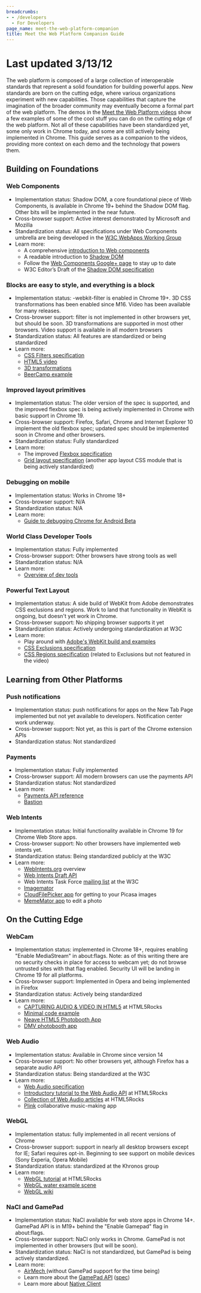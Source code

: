 ```yaml
---
breadcrumbs:
- - /developers
  - For Developers
page_name: meet-the-web-platform-companion
title: Meet the Web Platform Companion Guide
---
```


# **Last updated 3/13/12**

The web platform is composed of a large collection of interoperable standards
that represent a solid foundation for building powerful apps. New standards are
born on the cutting edge, where various organizations experiment with new
capabilities. Those capabilities that capture the imagination of the broader
community may eventually become a formal part of the web platform.
The demos in the [Meet the Web Platform
videos](http://www.youtube.com/watch?v=3i4dtgh3ym0&list=PL0207724E1C9C22A6&feature=plpp_play_all)
show a few examples of some of the cool stuff you can do on the cutting edge of
the web platform. Not all of these capabilities have been standardized yet, some
only work in Chrome today, and some are still actively being implemented in
Chrome. This guide serves as a companion to the videos, providing more context
on each demo and the technology that powers them.

## Building on Foundations

### Web Components

*   Implementation status: Shadow DOM, a core foundational piece of Web
            Components, is available in Chrome 19+ behind the Shadow DOM flag.
            Other bits will be implemented in the near future.
*   Cross-browser support: Active interest demonstrated by Microsoft and
            Mozilla
*   Standardization status: All specifications under Web Components
            umbrella are being developed in the [W3C WebApps Working
            Group](http://www.w3.org/2008/webapps/)
*   Learn more:
    *   A comprehensive [introduction to Web
                components](http://dvcs.w3.org/hg/webcomponents/raw-file/tip/explainer/index.html)
    *   A readable introduction to [Shadow
                DOM](http://glazkov.com/2011/01/14/what-the-heck-is-shadow-dom/)
    *   Follow the [Web Components Google+
                page](https://plus.google.com/u/1/103330502635338602217/posts)
                to stay up to date
    *   W3C Editor’s Draft of the [Shadow DOM
                specification](http://dvcs.w3.org/hg/webcomponents/raw-file/tip/spec/shadow/index.html)

### Blocks are easy to style, and everything is a block

*   Implementation status: -webkit-filter is enabled in Chrome 19+. 3D
            CSS transformations has been enabled since M16. Video has been
            available for many releases.
*   Cross-browser support: filter is not implemented in other browsers
            yet, but should be soon. 3D transformations are supported in most
            other browsers. Video support is available in all modern browsers
*   Standardization status: All features are standardized or being
            standardized
*   Learn more:
    *   [CSS Filters specification
                ](http://dvcs.w3.org/hg/FXTF/raw-file/tip/filters/index.html)
    *   [HTML5
                video](http://www.html5rocks.com/en/tutorials/video/basics/)
    *   [3D
                transformations](http://www.html5rocks.com/en/tutorials/3d/css/)
    *   [BeerCamp example](http://2011.beercamp.com/)

### Improved layout primitives

*   Implementation status: The older version of the spec is supported,
            and the improved flexbox spec is being actively implemented in
            Chrome with basic support in Chrome 19.
*   Cross-browser support: Firefox, Safari, Chrome and Internet Explorer
            10 implement the old flexbox spec; updated spec should be
            implemented soon in Chrome and other browsers.
*   Standardization status: Fully standardized
*   Learn more:
    *   The improved [Flexbox
                specification](http://www.w3.org/TR/css3-flexbox/)
    *   [Grid layout specification](http://www.w3.org/TR/css3-layout/)
                (another app layout CSS module that is being actively
                standardized)

### Debugging on mobile

*   Implementation status: Works in Chrome 18+
*   Cross-browser support: N/A
*   Standardization status: N/A
*   Learn more:
    *   [Guide to debugging Chrome for Android
                Beta](http://code.google.com/chrome/mobile/docs/debugging.html)

### World Class Developer Tools

*   Implementation status: Fully implemented
*   Cross-browser support: Other browsers have strong tools as well
*   Standardization status: N/A
*   Learn more:
    *   [Overview of dev tools](http://code.google.com/chrome/devtools/)

### Powerful Text Layout

*   Implementation status: A side build of WebKit from Adobe
            demonstrates CSS exclusions and regions. Work to land that
            functionality in WebKit is ongoing, but doesn't yet work in Chrome.
*   Cross-browser support: No shipping browser supports it yet
*   Standardization status: Actively undergoing standardization at W3C
*   Learn more:
    *   Play around with [Adobe's WebKit build and
                examples](http://labs.adobe.com/technologies/cssregions/)
    *   [CSS Exclusions
                specification](http://dev.w3.org/csswg/css3-exclusions/)
    *   [CSS Regions
                specification](http://dev.w3.org/csswg/css3-regions/) (related
                to Exclusions but not featured in the video)

## Learning from Other Platforms

### Push notifications

*   Implementation status: push notifications for apps on the New Tab
            Page implemented but not yet available to developers. Notification
            center work underway.
*   Cross-browser support: Not yet, as this is part of the Chrome
            extension APIs
*   Standardization status: Not standardized

### Payments

*   Implementation status: Fully implemented
*   Cross-browser support: All modern browsers can use the payments API
*   Standardization status: Not standardized
*   Learn more:
    *   [Payments API
                reference](https://developers.google.com/in-app-payments/docs/samples)
    *   [Bastion](https://chrome.google.com/webstore/detail/oohphhdkahjlioohbalmicpokoefkgid)

### Web Intents

*   Implementation status: Initial functionality available in Chrome 19
            for Chrome Web Store apps.
*   Cross-browser support: No other browsers have implemented web
            intents yet.
*   Standardization status: Being standardized publicly at the W3C
*   Learn more:
    *   [WebIntents.org](http://webintents.org/) overview
    *   [Web Intents Draft
                API](http://dvcs.w3.org/hg/web-intents/raw-file/tip/spec/Overview.html)
    *   Web Intents Task Force [mailing
                list](http://lists.w3.org/Archives/Public/public-web-intents/)
                at the W3C
    *   [Imagemator](http://www.imagemator.com/)
    *   [CloudFilePicker
                app](https://chrome.google.com/webstore/detail/kpeiggegnjmcinljkdmjglpjopdjihff)
                for getting to your Picasa images
    *   [MemeMator
                app](https://chrome.google.com/webstore/detail/lkinojipklbmjkgmmpppmbhlhfpkhmed)
                to edit a photo

## On the Cutting Edge

### WebCam

*   Implementation status: implemented in Chrome 18+, requires enabling
            "Enable MediaStream" in about:flags. Note: as of this writing there
            are no security checks in place for access to webcam yet; do not
            browse untrusted sites with that flag enabled. Security UI will be
            landing in Chrome 19 for all platforms.
*   Cross-browser support: Implemented in Opera and being implemented in
            Firefox
*   Standardization status: Actively being standardized
*   Learn more:
    *   [CAPTURING AUDIO & VIDEO IN
                HTML5](http://www.html5rocks.com/en/tutorials/getusermedia/intro/)
                at HTML5Rocks
    *   [Minimal code
                example](http://webrtc.cloudfoundry.com/get_user_media)
    *   [Neave HTML5 Photobooth App](http://neave.com/webcam/html5/)
    *   [DMV photobooth app](http://dmv.nodejitsu.com/)

### Web Audio

*   Implementation status: Available in Chrome since version 14
*   Cross-browser support: No other browsers yet, although Firefox has a
            separate audio API
*   Standardization status: Being standardized at the W3C
*   Learn more:
    *   [Web Audio
                specification](https://dvcs.w3.org/hg/audio/raw-file/tip/webaudio/specification.html)
    *   [Introductory tutorial to the Web Audio
                API](http://www.html5rocks.com/en/tutorials/webaudio/intro/) at
                HTML5Rocks
    *   [Collection of Web Audio
                articles](http://www.html5rocks.com/tutorials/#webaudio) at
                HTML5Rocks
    *   [Plink](http://labs.dinahmoe.com/plink/) collaborative
                music-making app

### WebGL

*   Implementation status: fully implemented in all recent versions of
            Chrome
*   Cross-browser support: support in nearly all desktop browsers except
            for IE; Safari requires opt-in. Beginning to see support on mobile
            devices (Sony Experia, Opera Mobile)
*   Standardization status: standardized at the Khronos group
*   Learn more:
    *   [WebGL
                tutorial](http://www.html5rocks.com/en/tutorials/webgl/webgl_fundamentals/)
                at HTML5Rocks
    *   [WebGL water example scene](http://madebyevan.com/webgl-water/)
    *   [WebGL wiki](http://khronos.org/webgl/wiki)

### NaCl and GamePad

*   Implementation status: NaCl available for web store apps in Chrome
            14+. GamePad API is in M19+ behind the "Enable Gamepad" flag in
            about:flags.
*   Cross-browser support: NaCl only works in Chrome. GamePad is not
            implemented in other browsers (but will be soon).
*   Standardization status: NaCl is not standardized, but GamePad is
            being actively standardized.
*   Learn more:
    *   [AirMech ](http://www.airme.ch/)(without GamePad support for the
                time being)
    *   Learn more about the [GamePad
                API](https://wiki.mozilla.org/GamepadAPI)
                ([spec](http://dvcs.w3.org/hg/gamepad/raw-file/default/gamepad.html))
    *   Learn more about [Native
                Client](https://developers.google.com/native-client/)